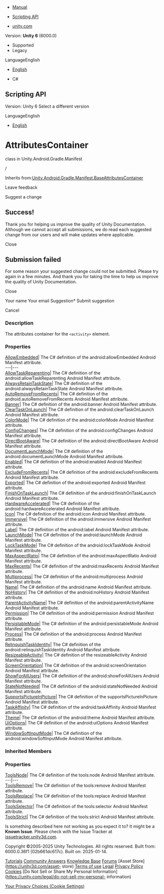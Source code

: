 [ ]()

  * [Manual](../Manual/index.html)
  * [Scripting API](../ScriptReference/index.html)

  * [unity.com](https://unity.com/)

Version: **Unity 6** (6000.0)

  * Supported
  * Legacy

LanguageEnglish

  * [English]()

  * C#

[ ](https://docs.unity3d.com)

## Scripting API

Version: Unity 6 Select a different version

LanguageEnglish

  * [English]()

# AttributesContainer

class in Unity.Android.Gradle.Manifest

/

Inherits
from:[Unity.Android.Gradle.Manifest.BaseAttributesContainer](Unity.Android.Gradle.Manifest.BaseAttributesContainer.html)

Leave feedback

Suggest a change

## Success!

Thank you for helping us improve the quality of Unity Documentation. Although
we cannot accept all submissions, we do read each suggested change from our
users and will make updates where applicable.

Close

## Submission failed

For some reason your suggested change could not be submitted. Please <a>try
again</a> in a few minutes. And thank you for taking the time to help us
improve the quality of Unity Documentation.

Close

Your name Your email Suggestion* Submit suggestion

Cancel

[ ]()

### Description

The attributes container for the ` <activity> ` element.

### Properties

[AllowEmbedded](Unity.Android.Gradle.Manifest.Activity.AttributesContainer.AllowEmbedded.html)|
The C# definition of the android:allowEmbedded Android Manifest attribute.  
---|---  
[AllowTaskReparenting](Unity.Android.Gradle.Manifest.Activity.AttributesContainer.AllowTaskReparenting.html)|
The C# definition of the android:allowTaskReparenting Android Manifest
attribute.  
[AlwaysRetainTaskState](Unity.Android.Gradle.Manifest.Activity.AttributesContainer.AlwaysRetainTaskState.html)|
The C# definition of the android:alwaysRetainTaskState Android Manifest
attribute.  
[AutoRemoveFromRecents](Unity.Android.Gradle.Manifest.Activity.AttributesContainer.AutoRemoveFromRecents.html)|
The C# definition of the android:autoRemoveFromRecents Android Manifest
attribute.  
[Banner](Unity.Android.Gradle.Manifest.Activity.AttributesContainer.Banner.html)|
The C# definition of the android:banner Android Manifest attribute.  
[ClearTaskOnLaunch](Unity.Android.Gradle.Manifest.Activity.AttributesContainer.ClearTaskOnLaunch.html)|
The C# definition of the android:clearTaskOnLaunch Android Manifest attribute.  
[ColorMode](Unity.Android.Gradle.Manifest.Activity.AttributesContainer.ColorMode.html)|
The C# definition of the android:colorMode Android Manifest attribute.  
[ConfigChanges](Unity.Android.Gradle.Manifest.Activity.AttributesContainer.ConfigChanges.html)|
The C# definition of the android:configChanges Android Manifest attribute.  
[DirectBootAware](Unity.Android.Gradle.Manifest.Activity.AttributesContainer.DirectBootAware.html)|
The C# definition of the android:directBootAware Android Manifest attribute.  
[DocumentLaunchMode](Unity.Android.Gradle.Manifest.Activity.AttributesContainer.DocumentLaunchMode.html)|
The C# definition of the android:documentLaunchMode Android Manifest
attribute.  
[Enabled](Unity.Android.Gradle.Manifest.Activity.AttributesContainer.Enabled.html)|
The C# definition of the android:enabled Android Manifest attribute.  
[ExcludeFromRecents](Unity.Android.Gradle.Manifest.Activity.AttributesContainer.ExcludeFromRecents.html)|
The C# definition of the android:excludeFromRecents Android Manifest
attribute.  
[Exported](Unity.Android.Gradle.Manifest.Activity.AttributesContainer.Exported.html)|
The C# definition of the android:exported Android Manifest attribute.  
[FinishOnTaskLaunch](Unity.Android.Gradle.Manifest.Activity.AttributesContainer.FinishOnTaskLaunch.html)|
The C# definition of the android:finishOnTaskLaunch Android Manifest
attribute.  
[HardwareAccelerated](Unity.Android.Gradle.Manifest.Activity.AttributesContainer.HardwareAccelerated.html)|
The C# definition of the android:hardwareAccelerated Android Manifest
attribute.  
[Icon](Unity.Android.Gradle.Manifest.Activity.AttributesContainer.Icon.html)|
The C# definition of the android:icon Android Manifest attribute.  
[Immersive](Unity.Android.Gradle.Manifest.Activity.AttributesContainer.Immersive.html)|
The C# definition of the android:immersive Android Manifest attribute.  
[Label](Unity.Android.Gradle.Manifest.Activity.AttributesContainer.Label.html)|
The C# definition of the android:label Android Manifest attribute.  
[LaunchMode](Unity.Android.Gradle.Manifest.Activity.AttributesContainer.LaunchMode.html)|
The C# definition of the android:launchMode Android Manifest attribute.  
[LockTaskMode](Unity.Android.Gradle.Manifest.Activity.AttributesContainer.LockTaskMode.html)|
The C# definition of the android:lockTaskMode Android Manifest attribute.  
[MaxAspectRatio](Unity.Android.Gradle.Manifest.Activity.AttributesContainer.MaxAspectRatio.html)|
The C# definition of the android:maxAspectRatio Android Manifest attribute.  
[MaxRecents](Unity.Android.Gradle.Manifest.Activity.AttributesContainer.MaxRecents.html)|
The C# definition of the android:maxRecents Android Manifest attribute.  
[Multiprocess](Unity.Android.Gradle.Manifest.Activity.AttributesContainer.Multiprocess.html)|
The C# definition of the android:multiprocess Android Manifest attribute.  
[Name](Unity.Android.Gradle.Manifest.Activity.AttributesContainer.Name.html)|
The C# definition of the android:name Android Manifest attribute.  
[NoHistory](Unity.Android.Gradle.Manifest.Activity.AttributesContainer.NoHistory.html)|
The C# definition of the android:noHistory Android Manifest attribute.  
[ParentActivityName](Unity.Android.Gradle.Manifest.Activity.AttributesContainer.ParentActivityName.html)|
The C# definition of the android:parentActivityName Android Manifest
attribute.  
[Permission](Unity.Android.Gradle.Manifest.Activity.AttributesContainer.Permission.html)|
The C# definition of the android:permission Android Manifest attribute.  
[PersistableMode](Unity.Android.Gradle.Manifest.Activity.AttributesContainer.PersistableMode.html)|
The C# definition of the android:persistableMode Android Manifest attribute.  
[Process](Unity.Android.Gradle.Manifest.Activity.AttributesContainer.Process.html)|
The C# definition of the android:process Android Manifest attribute.  
[RelinquishTaskIdentity](Unity.Android.Gradle.Manifest.Activity.AttributesContainer.RelinquishTaskIdentity.html)|
The C# definition of the android:relinquishTaskIdentity Android Manifest
attribute.  
[ResizeableActivity](Unity.Android.Gradle.Manifest.Activity.AttributesContainer.ResizeableActivity.html)|
The C# definition of the resizeableActivity Android Manifest attribute.  
[ScreenOrientation](Unity.Android.Gradle.Manifest.Activity.AttributesContainer.ScreenOrientation.html)|
The C# definition of the android:screenOrientation Android Manifest attribute.  
[ShowForAllUsers](Unity.Android.Gradle.Manifest.Activity.AttributesContainer.ShowForAllUsers.html)|
The C# definition of the android:showForAllUsers Android Manifest attribute.  
[StateNotNeeded](Unity.Android.Gradle.Manifest.Activity.AttributesContainer.StateNotNeeded.html)|
The C# definition of the android:stateNotNeeded Android Manifest attribute.  
[SupportsPictureInPicture](Unity.Android.Gradle.Manifest.Activity.AttributesContainer.SupportsPictureInPicture.html)|
The C# definition of the supportsPictureInPicture Android Manifest attribute.  
[TaskAffinity](Unity.Android.Gradle.Manifest.Activity.AttributesContainer.TaskAffinity.html)|
The C# definition of the android:taskAffinity Android Manifest attribute.  
[Theme](Unity.Android.Gradle.Manifest.Activity.AttributesContainer.Theme.html)|
The C# definition of the android:theme Android Manifest attribute.  
[UiOptions](Unity.Android.Gradle.Manifest.Activity.AttributesContainer.UiOptions.html)|
The C# definition of the android:uiOptions Android Manifest attribute.  
[WindowSoftInputMode](Unity.Android.Gradle.Manifest.Activity.AttributesContainer.WindowSoftInputMode.html)|
The C# definition of the android:windowSoftInputMode Android Manifest
attribute.  
  
### Inherited Members

### Properties

[ToolsNode](Unity.Android.Gradle.Manifest.BaseAttributesContainer.ToolsNode.html)|
The C# definition of the tools:node Android Manifest attribute.  
---|---  
[ToolsRemove](Unity.Android.Gradle.Manifest.BaseAttributesContainer.ToolsRemove.html)|
The C# definition of the tools:remove Android Manifest attribute.  
[ToolsReplace](Unity.Android.Gradle.Manifest.BaseAttributesContainer.ToolsReplace.html)|
The C# definition of the tools:replace Android Manifest attribute.  
[ToolsSelector](Unity.Android.Gradle.Manifest.BaseAttributesContainer.ToolsSelector.html)|
The C# definition of the tools:selector Android Manifest attribute.  
[ToolsStrict](Unity.Android.Gradle.Manifest.BaseAttributesContainer.ToolsStrict.html)|
The C# definition of the tools:strict Android Manifest attribute.  
  
Is something described here not working as you expect it to? It might be a
**Known Issue**. Please check with the Issue Tracker at
[issuetracker.unity3d.com](https://issuetracker.unity3d.com).

Copyright ©2005-2025 Unity Technologies. All rights reserved. Built from:
6000.0.36f1 (02b661dc617c). Built on: 2025-01-14.

[Tutorials](https://unity3d.com/learn) [Community
Answers](https://answers.unity3d.com) [Knowledge
Base](https://support.unity3d.com/hc/en-us)
[Forums](https://forum.unity3d.com) [Asset Store](https://unity3d.com/asset-
store) [Terms of use](https://docs.unity3d.com/Manual/TermsOfUse.html)
[Legal](https://unity.com/legal) [Privacy
Policy](https://unity.com/legal/privacy-policy)
[Cookies](https://unity.com/legal/cookie-policy) [Do Not Sell or Share My
Personal Information](https://unity.com/legal/do-not-sell-my-personal-
information)

[Your Privacy Choices (Cookie Settings)](javascript:void\(0\);)

